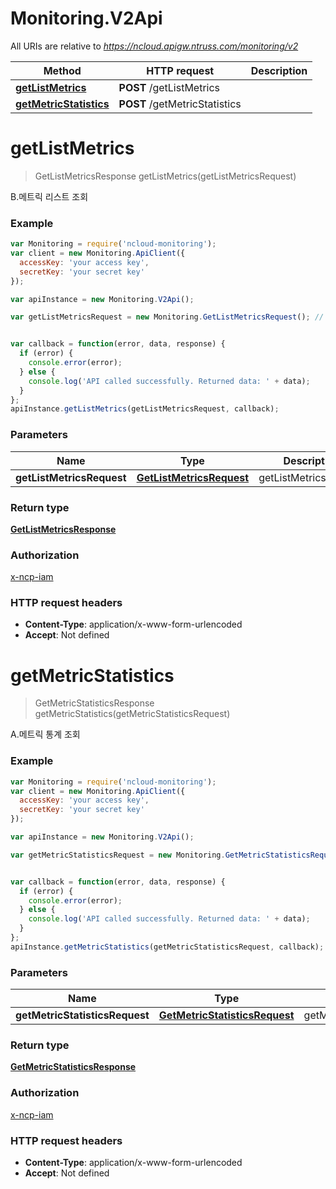 # Monitoring.V2Api

All URIs are relative to *https://ncloud.apigw.ntruss.com/monitoring/v2*

Method | HTTP request | Description
------------- | ------------- | -------------
[**getListMetrics**](V2Api.md#getListMetrics) | **POST** /getListMetrics | 
[**getMetricStatistics**](V2Api.md#getMetricStatistics) | **POST** /getMetricStatistics | 


<a name="getListMetrics"></a>
# **getListMetrics**
> GetListMetricsResponse getListMetrics(getListMetricsRequest)



B.메트릭 리스트 조회

### Example
```javascript
var Monitoring = require('ncloud-monitoring');
var client = new Monitoring.ApiClient({
  accessKey: 'your access key',
  secretKey: 'your secret key'
});

var apiInstance = new Monitoring.V2Api();

var getListMetricsRequest = new Monitoring.GetListMetricsRequest(); // GetListMetricsRequest | getListMetricsRequest


var callback = function(error, data, response) {
  if (error) {
    console.error(error);
  } else {
    console.log('API called successfully. Returned data: ' + data);
  }
};
apiInstance.getListMetrics(getListMetricsRequest, callback);
```

### Parameters

Name | Type | Description  | Notes
------------- | ------------- | ------------- | -------------
 **getListMetricsRequest** | [**GetListMetricsRequest**](GetListMetricsRequest.md)| getListMetricsRequest | 

### Return type

[**GetListMetricsResponse**](GetListMetricsResponse.md)

### Authorization

[x-ncp-iam](../README.md#x-ncp-iam)

### HTTP request headers

 - **Content-Type**: application/x-www-form-urlencoded
 - **Accept**: Not defined

<a name="getMetricStatistics"></a>
# **getMetricStatistics**
> GetMetricStatisticsResponse getMetricStatistics(getMetricStatisticsRequest)



A.메트릭 통계 조회

### Example
```javascript
var Monitoring = require('ncloud-monitoring');
var client = new Monitoring.ApiClient({
  accessKey: 'your access key',
  secretKey: 'your secret key'
});

var apiInstance = new Monitoring.V2Api();

var getMetricStatisticsRequest = new Monitoring.GetMetricStatisticsRequest(); // GetMetricStatisticsRequest | getMetricStatisticsRequest


var callback = function(error, data, response) {
  if (error) {
    console.error(error);
  } else {
    console.log('API called successfully. Returned data: ' + data);
  }
};
apiInstance.getMetricStatistics(getMetricStatisticsRequest, callback);
```

### Parameters

Name | Type | Description  | Notes
------------- | ------------- | ------------- | -------------
 **getMetricStatisticsRequest** | [**GetMetricStatisticsRequest**](GetMetricStatisticsRequest.md)| getMetricStatisticsRequest | 

### Return type

[**GetMetricStatisticsResponse**](GetMetricStatisticsResponse.md)

### Authorization

[x-ncp-iam](../README.md#x-ncp-iam)

### HTTP request headers

 - **Content-Type**: application/x-www-form-urlencoded
 - **Accept**: Not defined

